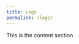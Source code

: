 ```yaml
---
title: Logo
permalink: /logo/
---
```


<div class="content">
<p>This is the content section</p>
</div>
